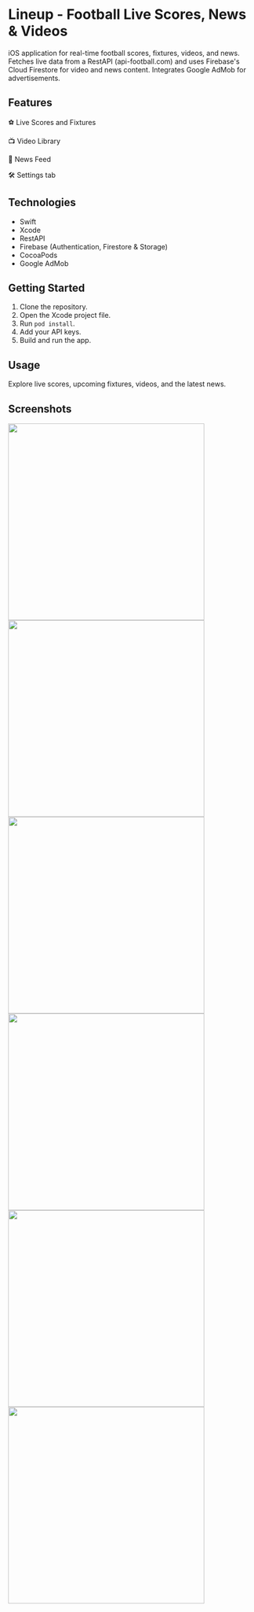 # 

# Lineup - Football Live Scores, News & Videos

iOS application for real-time football scores, fixtures, videos, and news. Fetches live data from a RestAPI (api-football.com) and uses Firebase's Cloud Firestore for video and news content. Integrates Google AdMob for advertisements.

## Features

⚽️ Live Scores and Fixtures 

📺 Video Library

📰 News Feed

🛠️ Settings tab

## Technologies

- Swift
- Xcode
- RestAPI
- Firebase (Authentication, Firestore & Storage)
- CocoaPods
- Google AdMob

## Getting Started

1. Clone the repository.
2. Open the Xcode project file.
3. Run `pod install`.
4. Add your API keys.
4. Build and run the app.

## Usage

Explore live scores, upcoming fixtures, videos, and the latest news.

## Screenshots

<img src="https://github.com/hudeifaosman/Lineup/assets/158350676/57e66325-f378-4a74-9cb5-3148a153a73c" height="400">
<img src="https://github.com/hudeifaosman/Lineup/assets/158350676/f325d00e-e98b-49fc-8a29-5a8a12574a7b" height="400">
<img src="https://github.com/hudeifaosman/Lineup/assets/158350676/63158ee7-5d4f-4239-bee6-4e9ba4c54245" height="400">
<img src="https://github.com/hudeifaosman/Lineup/assets/158350676/b46a9d41-6e34-46e5-a714-df38b732f0ad" height="400">
<img src="https://github.com/hudeifaosman/Lineup/assets/158350676/5909bb4a-0f10-4ccb-a5af-4848e6a5bbdf" height="400">
<img src="https://github.com/hudeifaosman/Lineup/assets/158350676/e865e87a-621e-409a-b68b-d681489b91ff" height="400">

